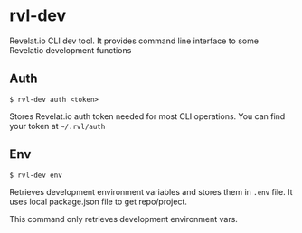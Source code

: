 # rvl-dev

Revelat.io CLI dev tool. It provides command line interface
to some Revelatio development functions

## Auth
```$ rvl-dev auth <token>```

Stores Revelat.io auth token needed for most CLI operations. You can
find your token at `~/.rvl/auth`

## Env
```$ rvl-dev env```

Retrieves development environment variables and stores them in `.env`
file. It uses local package.json file to get repo/project.

This command only retrieves development environment vars.
